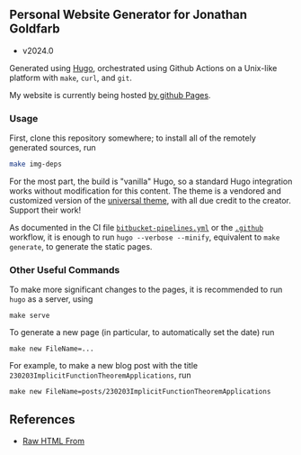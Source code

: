 ## Personal Website Generator for Jonathan Goldfarb

* v2024.0

Generated using [Hugo](http://gohugo.io/), orchestrated using Github Actions on a Unix-like platform with `make`, `curl`, and `git`.

My website is currently being hosted [by github Pages](http://jgoldfar.github.io/).

### Usage

First, clone this repository somewhere; to install all of the remotely generated sources, run
```sh
make img-deps
```

For the most part, the build is "vanilla" Hugo, so a standard Hugo integration works without modification for this content.
The theme is a vendored and customized version of the [universal theme](//github.com/devcows/hugo-universal-theme), with all due credit to the creator.
Support their work!

As documented in the CI file [`bitbucket-pipelines.yml`](./bitbucket-pipelines.yml) or the [`.github`](./.github) workflow, it is enough to run `hugo --verbose --minify`, equivalent to `make generate`, to generate the static pages.

### Other Useful Commands

To make more significant changes to the pages, it is recommended to run `hugo` as a server, using

    make serve

To generate a new page (in particular, to automatically set the date) run

    make new FileName=...

For example, to make a new blog post with the title `230203ImplicitFunctionTheoremApplications`, run

    make new FileName=posts/230203ImplicitFunctionTheoremApplications

## References

- [Raw HTML From](https://anaulin.org/blog/hugo-raw-html-shortcode/)
